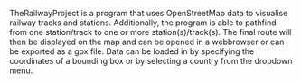 TheRailwayProject is a program that uses OpenStreetMap data to visualise railway tracks and stations.
Additionally, the program is able to pathfind from one station/track to one or more station(s)/track(s).
The final route will then be displayed on the map and can be opened in a webbrowser or can be exported as a gpx file.
Data can be loaded in by specifying the coordinates of a bounding box or by selecting a country from the dropdown menu.
